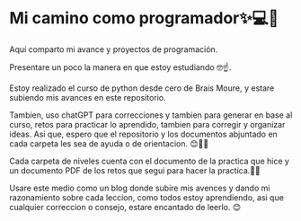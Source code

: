 # Mi camino como programador✨💻🩵
Aquí comparto mi avance y proyectos de programación.

Presentare un poco la manera en que estoy estudiando 🤓☝️.

Estoy realizado el curso de python desde cero
de Brais Moure, y estare subiendo mis avances en este
repositorio.

Tambien, uso chatGPT para correcciones y tambien para
generar en base al curso, retos para practicar lo aprendido, 
tambien para corregir y organizar ideas. Asi que, espero
que el repositorio y los documentos abjuntado en cada carpeta 
les sea de ayuda o de orientacion. 😊🩵✨

Cada carpeta de niveles cuenta con el documento de 
la practica que hice y un documento PDF de los retos
que segui para hacer la practica.💪✨

Usare este medio como un blog donde subire mis avences y
dando mi razonamiento sobre cada leccion, como todos estoy
aprendiendo, asi que cualquier correccion o consejo, estare
encantado de leerlo. 😊
